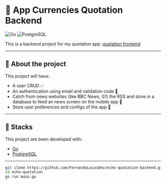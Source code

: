 # 🐹 App Currencies Quotation Backend

![Go](https://img.shields.io/badge/Go-00ADD8?style=for-the-badge&logo=go&logoColor=white)
![PostgreSQL](https://img.shields.io/badge/postgresql-4169e1?style=for-the-badge&logo=postgresql&logoColor=white)

This is a backend project for my quotation app: [quotation frontend](https://github.com/FernandoLucasDev/quotation_app)

---

## 🧠 About the project

This project will have: 
- A user CRUD  ✅
- An authentication using email and validation code 🔄️
- Catch from news websites (like BBC News, G1) the RSS and store in a database to feed an news screen on the mobile app 🔄️
- Store user preferences and configs of the app 🔄️

---

## 🚀 Stacks

This project are been developed with:

- [Go](https://golang.org/) 
- [PostgreSQL](https://www.postgresql.org/)

---
```bash
git clone https://github.com/FernandoLucasDev/echo-quotation-backend.git
cd echo-quotation
go run main.go
